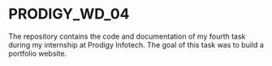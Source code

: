 # PRODIGY_WD_04
The repository contains the code and documentation of my fourth task during my internship at Prodigy Infotech. The goal of this task was to build a portfolio website.
